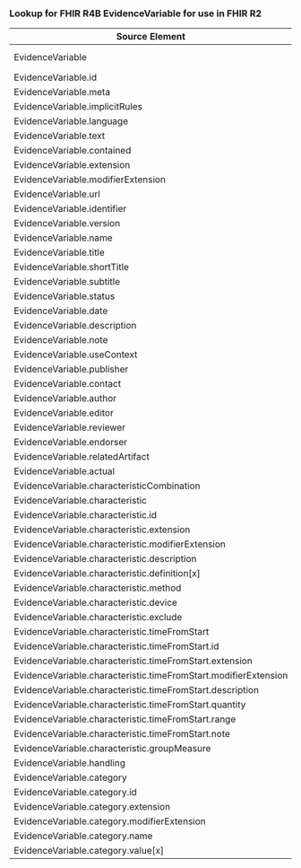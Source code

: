 ### Lookup for FHIR R4B EvidenceVariable for use in FHIR R2

| Source Element | Usage | Target |
| -------------- | ----- | ------ |
| EvidenceVariable | UseExtension | http://hl7.org/fhir/4.3/StructureDefinition/extension-EvidenceVariable |
| EvidenceVariable.id | UseExtensionFromAncestor | - |
| EvidenceVariable.meta | UseExtensionFromAncestor | - |
| EvidenceVariable.implicitRules | UseExtensionFromAncestor | - |
| EvidenceVariable.language | UseExtensionFromAncestor | - |
| EvidenceVariable.text | UseExtensionFromAncestor | - |
| EvidenceVariable.contained | UseExtensionFromAncestor | - |
| EvidenceVariable.extension | UseExtensionFromAncestor | - |
| EvidenceVariable.modifierExtension | UseExtensionFromAncestor | - |
| EvidenceVariable.url | UseExtensionFromAncestor | - |
| EvidenceVariable.identifier | UseExtensionFromAncestor | - |
| EvidenceVariable.version | UseExtensionFromAncestor | - |
| EvidenceVariable.name | UseExtensionFromAncestor | - |
| EvidenceVariable.title | UseExtensionFromAncestor | - |
| EvidenceVariable.shortTitle | UseExtensionFromAncestor | - |
| EvidenceVariable.subtitle | UseExtensionFromAncestor | - |
| EvidenceVariable.status | UseExtensionFromAncestor | - |
| EvidenceVariable.date | UseExtensionFromAncestor | - |
| EvidenceVariable.description | UseExtensionFromAncestor | - |
| EvidenceVariable.note | UseExtensionFromAncestor | - |
| EvidenceVariable.useContext | UseExtensionFromAncestor | - |
| EvidenceVariable.publisher | UseExtensionFromAncestor | - |
| EvidenceVariable.contact | UseExtensionFromAncestor | - |
| EvidenceVariable.author | UseExtensionFromAncestor | - |
| EvidenceVariable.editor | UseExtensionFromAncestor | - |
| EvidenceVariable.reviewer | UseExtensionFromAncestor | - |
| EvidenceVariable.endorser | UseExtensionFromAncestor | - |
| EvidenceVariable.relatedArtifact | UseExtensionFromAncestor | - |
| EvidenceVariable.actual | UseExtensionFromAncestor | - |
| EvidenceVariable.characteristicCombination | UseExtensionFromAncestor | - |
| EvidenceVariable.characteristic | UseExtensionFromAncestor | - |
| EvidenceVariable.characteristic.id | UseExtensionFromAncestor | - |
| EvidenceVariable.characteristic.extension | UseExtensionFromAncestor | - |
| EvidenceVariable.characteristic.modifierExtension | UseExtensionFromAncestor | - |
| EvidenceVariable.characteristic.description | UseExtensionFromAncestor | - |
| EvidenceVariable.characteristic.definition[x] | UseExtensionFromAncestor | - |
| EvidenceVariable.characteristic.method | UseExtensionFromAncestor | - |
| EvidenceVariable.characteristic.device | UseExtensionFromAncestor | - |
| EvidenceVariable.characteristic.exclude | UseExtensionFromAncestor | - |
| EvidenceVariable.characteristic.timeFromStart | UseExtensionFromAncestor | - |
| EvidenceVariable.characteristic.timeFromStart.id | UseExtensionFromAncestor | - |
| EvidenceVariable.characteristic.timeFromStart.extension | UseExtensionFromAncestor | - |
| EvidenceVariable.characteristic.timeFromStart.modifierExtension | UseExtensionFromAncestor | - |
| EvidenceVariable.characteristic.timeFromStart.description | UseExtensionFromAncestor | - |
| EvidenceVariable.characteristic.timeFromStart.quantity | UseExtensionFromAncestor | - |
| EvidenceVariable.characteristic.timeFromStart.range | UseExtensionFromAncestor | - |
| EvidenceVariable.characteristic.timeFromStart.note | UseExtensionFromAncestor | - |
| EvidenceVariable.characteristic.groupMeasure | UseExtensionFromAncestor | - |
| EvidenceVariable.handling | UseExtensionFromAncestor | - |
| EvidenceVariable.category | UseExtensionFromAncestor | - |
| EvidenceVariable.category.id | UseExtensionFromAncestor | - |
| EvidenceVariable.category.extension | UseExtensionFromAncestor | - |
| EvidenceVariable.category.modifierExtension | UseExtensionFromAncestor | - |
| EvidenceVariable.category.name | UseExtensionFromAncestor | - |
| EvidenceVariable.category.value[x] | UseExtensionFromAncestor | - |
